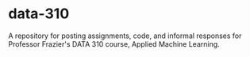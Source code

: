 # data-310
A repository for posting assignments, code, and informal responses for Professor Frazier's DATA 310 course, Applied Machine Learning.
